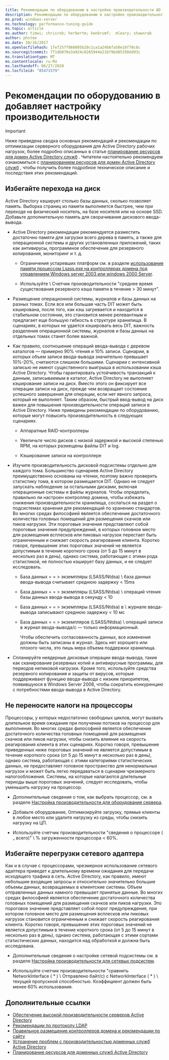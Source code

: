 ```yaml
---
title: Рекомендации по оборудованию в настройке производительности AD
description: Рекомендации по оборудованию в настройке производительности AD
ms.prod: windows-server
ms.technology: performance-tuning-guide
ms.topic: article
ms.author: timwi; chrisrob; herbertm; kenbrumf;  mleary; shawnrab
author: phstee
ms.date: 10/16/2017
ms.openlocfilehash: 1fef257f860895b20c1ca1a24b6fa50e16f70c8c
ms.sourcegitcommit: 771db070a3a924c8265944e21bf9bd85350dd93c
ms.translationtype: MT
ms.contentlocale: ru-RU
ms.lasthandoff: 06/27/2020
ms.locfileid: "85471579"
---
```

# <a name="hardware-considerations-in-adds-performance-tuning"></a>Рекомендации по оборудованию в добавляет настройку производительности

>[!Important]
> Ниже приведена сводка основных рекомендаций и рекомендации по оптимизации серверного оборудования для Active Directory рабочих нагрузок, более подробно описанных в статье [планирование ресурсов для домен Active Directory служб](https://go.microsoft.com/fwlink/?LinkId=324566) . Читатели настоятельно рекомендуем ознакомиться с [планированием ресурсов для домен Active Directory служб](https://go.microsoft.com/fwlink/?LinkId=324566) , чтобы получить более подробное техническое описание и последствия этих рекомендаций.

## <a name="avoid-going-to-disk"></a>Избегайте перехода на диск

Active Directory кэширует столько базы данных, сколько позволяет память. Выборка страниц из памяти выполняется быстрее, чем при переходе на физический носитель, на базе носителя или на основе SSD. Добавьте дополнительную память для сворачивания дискового ввода-вывода.

-   Active Directory рекомендации рекомендуется разместить достаточно памяти для загрузки всего дерева в память, а также для операционной системы и других установленных приложений, таких как антивирусы, программное обеспечение для резервного копирования, мониторинг и т. д.

    -   Ограничения устаревших платформ см. в разделе [использование памяти процессом Lsass.exe на контроллерах домена под управлением Windows server 2003 или windows 2000 Server](https://support.microsoft.com/kb/308356).

    -   Используйте \\ Счетчик производительности "среднее время существования резервного кэша памяти в течение &gt; 30 минут".

-   Размещение операционной системы, журналов и базы данных на разных томах. Если все или большая часть DIT может быть кэширована, после того, как кэш загревается и находится в стабильном состоянии, это становится менее релевантным и предлагает еще большую гибкость в структуре хранилища. В сценариях, в которых не удается кэшировать весь DIT, важность разделения операционной системы, журналов и базы данных на отдельных томах станет более важной.

-   Как правило, соотношение операций ввода-вывода с деревом каталогов — примерно 90% чтения и 10% записи. Сценарии, в которых объем записи ввода-вывода значительно превышает 10%-20%, считаются слишком большими. Сценарии с интенсивной записью не имеют существенного выигрыша в использовании кэша Active Directory. Чтобы гарантировать устойчивость транзакций к данным, записываемым в каталог, Active Directory не выполняет кэширование записи на диск. Вместо этого он фиксирует все операции записи на диск, прежде чем возвращает состояние успешного завершения для операции, если нет явного запроса, который не выполняет. Таким образом, быстрый ввод-вывод на диск важен для повышения производительности операций записи в Active Directory. Ниже приведены рекомендации по оборудованию, которые могут повысить производительность в следующих сценариях.

    -   Аппаратные RAID-контроллеры

    -   Увеличьте число дисков с низкой задержкой и высокой степенью RPM, на которых размещены файлы DIT и log.

    -   Кэширование записи на контроллере

-   Изучите производительность дисковой подсистемы отдельно для каждого тома. Большинство сценариев Active Directory преимущественно основаны на чтении, поэтому важно проверить статистику тома, в котором размещается DIT. Однако не следует запускать наблюдение за остальными дисками, включая операционные системы и файлы журналов. Чтобы определить, правильно ли настроен контроллер домена, чтобы избежать снижения производительности хранилища, сослаться на раздел о подсистемах хранения для рекомендаций по хранению стандартов. Во многих средах философией является обеспечение достаточного количества головных помещений для размещения скачков или пиков нагрузки. Эти пороговые значения представляют собой пороговые значения предупреждений, в которых головное место для размещения всплесков или пиковых нагрузок перестает быть ограниченным и снижает скорость реагирования клиента. Коротко говоря, превышение этих пороговых значений не является допустимым в течение короткого срока (от 5 до 15 минут в несколько раз в день), однако система, работающая с этими рода статистикой, не полностью кэширует базу данных, и ее следует исследовать.

    -   База данных = = &gt; экземпляры (LSASS/Ntdsa) \\ база данных ввода-вывода считывает среднюю задержку &lt; 15ms

    -   База данных = = &gt; экземпляры (LSASS/Ntdsa) \\ операций чтения базы данных ввода-вывода в секунду &lt; 10

    -   База данных = = &gt; экземпляры (LSASS/Ntdsa) в \\ журнале ввода-вывода записывают среднюю задержку &lt; 10 мс

    -   База данных = = &gt; экземпляров (LSASS/Ntdsa) \\ операций записи в журнал ввода-вывода/с — только информационный.

        Чтобы обеспечить согласованность данных, все изменения должны быть записаны в журнал. Здесь нет хорошего или плохого числа, это лишь мера объема поддержки хранилища.

-   Спланируйте неядерные дисковые операции ввода-вывода, такие как сканирование резервных копий и антивирусные программы, для периодов непиковой нагрузки. Кроме того, используйте средства резервного копирования и защиты от вирусов, которые поддерживают функцию ввода-вывода с низким приоритетом, появившуюся в Windows Server 2008, чтобы сократить конкуренцию с потребностями ввода-вывода в Active Directory.

## <a name="dont-over-tax-the-processors"></a>Не переносите налоги на процессоры

Процессоры, у которых недостаточно свободных циклов, могут вызвать длительное время ожидания при получении потоков на процессор для выполнения. Во многих средах философией является обеспечение достаточного количества головных помещений для размещения скачков или пиков нагрузки, чтобы снизить влияние на скорость реагирования клиента в этих сценариях. Коротко говоря, превышение приведенных ниже пороговых значений не является допустимым в течение короткого срока (от 5 до 15 минут в несколько раз в день), однако система, работающая с этими категориями статистических данных, не предоставляет головное пространство для ненормальных нагрузок и может быть легко передаваться в сценарии чрезмерного налогообложения. Системы, на которые налагаются длительные периоды выше пороговых значений, следует исследовать, чтобы уменьшить нагрузку на процессор.

-   Дополнительные сведения о том, как выбрать процессор, см. в разделе [Настройка производительности для оборудования сервера](../../hardware/index.md).

-   Добавьте оборудование, Оптимизируйте загрузку, прямые клиенты в любое место или удалите нагрузку из среды, чтобы снизить нагрузку на ЦП.

-   Используйте счетчик производительности "сведения о процессоре ( \_ всего)" \\ % загруженности процессора &lt; 60%.

## <a name="avoid-overloading-the-network-adapter"></a>Избегайте перегрузки сетевого адаптера

Как и в случае с процессорами, чрезмерное использование сетевого адаптера приведет к длительному времени ожидания для передачи исходящего трафика в сеть. Active Directory, как правило, имеют небольшие входящие запросы и относительно значительно большие объемы данных, возвращаемых в клиентские системы. Объем отправленных данных намного превышает принятые данные. Во многих средах философией является обеспечение достаточного количества головных помещений для размещения скачков или пиков нагрузки. Это пороговое значение представляет собой порог предупреждения, при котором головное место для размещения всплесков или пиковых нагрузок становится ограниченным и снижает скорость реагирования клиента. Коротко говоря, превышение этих пороговых значений не является допустимым в течение короткого срока (от 5 до 15 минут в несколько раз в день), однако система, работающая с этими сортами статистических данных, находится над обработкой и должна быть исследована.

-   Дополнительные сведения о настройке сетевой подсистемы см. в разделе [Настройка производительности для сетевых подсистем](../../../../networking/technologies/network-subsystem/net-sub-performance-top.md).

-   Используйте счетчик производительности "сравнить NetworkInterface ( \* ) \\ Отправлено байт/с) с NetworkInterface ( \* ) \\ текущей пропускной способностью. Коэффициент должен быть менее 60% использования.

## <a name="additional-references"></a>Дополнительные ссылки
- [Обеспечение высокой производительности серверов Active Directory](index.md)
- [Рекомендации по протоколу LDAP](ldap-considerations.md)
- [Правильное размещение контроллеров домена и рекомендации по сайту](site-definition-considerations.md)
- [Устранение проблем с производительностью доменных служб Active Directory](troubleshoot.md)
- [Планирование ресурсов для доменных служб Active Directory](https://go.microsoft.com/fwlink/?LinkId=324566)